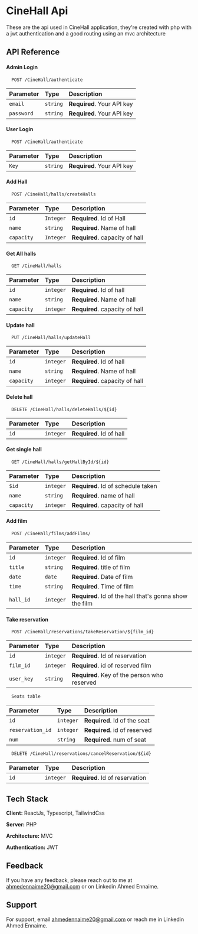 
# CineHall Api

These are the api used in CineHall application, they're created with php with a jwt authentication and a good routing using an mvc architecture

## API Reference

#### Admin Login

```http
  POST /CineHall/authenticate
```

| Parameter | Type     | Description                |
| :-------- | :------- | :------------------------- |
| `email` | `string` | **Required**. Your API key |
| `password` | `string` | **Required**. Your API key |

#### User Login

```http
  POST /CineHall/authenticate
```

| Parameter | Type     | Description                |
| :-------- | :------- | :------------------------- |
| `Key` | `string` | **Required**. Your API key |


#### Add Hall

```http
  POST /CineHall/halls/createHalls
```

| Parameter | Type     | Description                |
| :-------- | :------- | :------------------------- |
| `id`      | `Integer` | **Required**. Id of Hall |
| `name`      | `string` | **Required**. Name of hall |
| `capacity`      | `Integer` | **Required**. capacity of hall |

#### Get All halls

```http
  GET /CineHall/halls
```

| Parameter | Type     | Description                       |
| :-------- | :------- | :-------------------------------- |
| `id`      | `integer` | **Required**. Id of hall |
| `name`      | `string` | **Required**. Name of hall |
| `capacity`      | `integer` | **Required**. capacity of hall |

#### Update hall

```http
  PUT /CineHall/halls/updateHall
```

| Parameter | Type     | Description                       |
| :-------- | :------- | :-------------------------------- |
| `id`      | `integer` | **Required**. Id of hall |
| `name`      | `string` | **Required**. Name of hall |
| `capacity`      | `integer` | **Required**. capacity of hall |

#### Delete hall

```http
  DELETE /CineHall/halls/deleteHalls/${id}
```

| Parameter | Type     | Description                       |
| :-------- | :------- | :-------------------------------- |
| `id`      | `integer` | **Required**. Id of hall |


#### Get single hall

```http
  GET /CineHall/halls/getHallById/${id}
```

| Parameter | Type     | Description                       |
| :-------- | :------- | :-------------------------------- |
| `$id`      | `integer` | **Required**. Id of schedule taken |
| `name`      | `string` | **Required**. name of hall |
| `capacity`      | `integer` | **Required**. capacity of hall |

#### Add film

```http
  POST /CineHall/films/addFilms/
```

| Parameter | Type     | Description                       |
| :-------- | :------- | :-------------------------------- |
| `id`      | `integer` | **Required**. Id of film |
| `title`      | `string` | **Required**. title of film |
| `date`      | `date` | **Required**.  Date of film |
| `time`      | `string` | **Required**.  Time of film |
| `hall_id`      | `integer` | **Required**.  Id of the hall that's gonna show the film |

#### Take reservation

```http
  POST /CineHall/reservations/takeReservation/${film_id}
```

| Parameter | Type     | Description                       |
| :-------- | :------- | :-------------------------------- |
| `id`      | `integer` | **Required**. Id of reservation |
| `film_id`      | `integer` | **Required**. id of reserved film |
| `user_key`      | `string` | **Required**.  Key of the person who reserved |

```http
  Seats table
```

| Parameter | Type     | Description                       |
| :-------- | :------- | :-------------------------------- |
| `id`      | `integer` | **Required**. Id of the seat |
| `reservation_id`      | `integer` | **Required**. id of reserved |
| `num`      | `string` | **Required**.  num of seat |

```http
  DELETE /CineHall/reservations/cancelReservation/${id}
```

| Parameter | Type     | Description                       |
| :-------- | :------- | :-------------------------------- |
| `id`      | `integer` | **Required**. Id of reservation |



## Tech Stack

**Client:** ReactJs, Typescript, TailwindCss

**Server:** PHP

**Architecture:** MVC

**Authentication:** JWT


## Feedback

If you have any feedback, please reach out to me at ahmedennaime20@gmail.com or on Linkedin Ahmed Ennaime.


## Support

For support, email ahmedennaime20@gmail.com or reach me in Linkedin Ahmed Ennaime.

